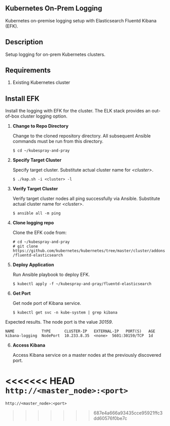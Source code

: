 ## Kubernetes On-Prem Logging ##

Kubernetes on-premise logging setup with Elasticsearch Fluentd Kibana (EFK).

## Description ##

Setup logging for on-prem Kubernetes clusters.

## Requirements ##

1. Existing Kubernetes cluster 

## Install EFK ##

Install the logging with EFK for the cluster.  The ELK stack provides an out-of-box cluster logging option. 

1. __Change to Repo Directory__

    Change to the cloned repository directory.  All subsequent Ansible commands must be run from this directory. 

   `$ cd ~/kubespray-and-pray`  

2. __Specify Target Cluster__

   Specify target cluster. Substitute actual cluster name for _\<cluster\>_. 

   `$ ./kap.sh -i <cluster> -l`  

3. __Verify Target Cluster__

   Verify target cluster nodes all ping successfully via Ansible. Substitute actual cluster name for _\<cluster\>_. 

   `$ ansible all -m ping`  

4. __Clone logging repo__

   Clone the EFK code from:  

   `# cd ~/kubespray-and-pray`  
   `# git clone https://github.com/kubernetes/kubernetes/tree/master/cluster/addons/fluentd-elasticsearch`  


5. __Deploy Application__ 

    Run Ansible playbook to deploy EFK.

   `$ kubectl apply -f ~/kubespray-and-pray/fluentd-elasticsearch`  

6. __Get Port__

    Get node port of Kibana service.

   `$ kubectl get svc -n kube-system | grep kibana`  

Expected results.  The node port is the value _30159_.
```
NAME            TYPE      CLUSTER-IP   EXTERNAL-IP   PORT(S)   AGE
kibana-logging  NodePort  10.233.8.35  <none>  5601:30159/TCP  1d
```
6. __Access Kibana__

   Access Kibana service on a master nodes at the previously discovered port.

<<<<<<< HEAD
   `http://<master_node>:<port>`
=======
   `http://<master_node>:<port>`
>>>>>>> 687e4a666a93435cce95921ffc3dd60576f0be7c

